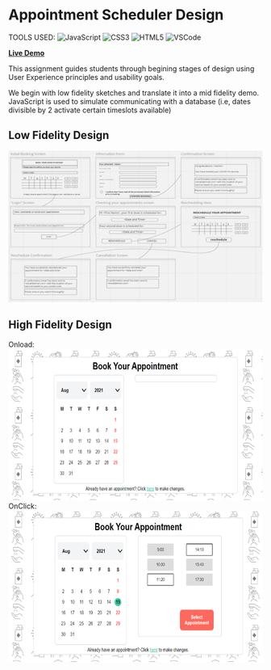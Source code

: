 # Appointment Scheduler Design

TOOLS USED: ![JavaScript](https://img.shields.io/badge/-JavaScript-black?style=flat-square&logo=javascript) 
![CSS3](https://img.shields.io/badge/-CSS3-1572B6?style=flat-square&logo=css3)
![HTML5](https://img.shields.io/badge/-HTML5-E34F26?style=flat-square&logo=html5&logoColor=white)
![VSCode](https://img.shields.io/badge/-VSCode-007ACC?style=flat-square&logo=visual-studio-code&logoColor=white)

<a href="https://codepen.io/lauratatianatoro/project/editor/XLQbwn"><strong>Live Demo</strong></a>


This assignment guides students through begining stages of design using User Experience principles and usability goals.

We begin with low fidelity sketches and translate it into a mid fidelity demo. JavaScript is used to
simulate communicating with a database (i.e, dates divisible by 2 activate certain timeslots available)

## Low Fidelity Design

<img src="images/lowfid_1.png" alt="preview_onload"  width="600" height="300">


## High Fidelity Design

Onload: <br>
<img src="images/preview_onload.PNG" alt="preview_onload"  width="600" height="300">
<br>
OnClick: <br>
<img src="images/preview_onclick.PNG" alt="preview_onload"  width="600" height="300">


